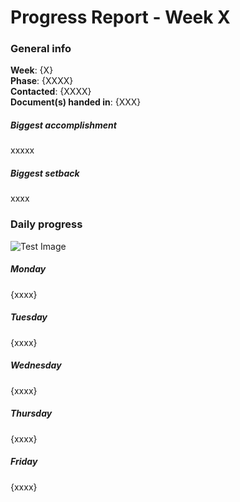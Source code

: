 # Progress Report - Week X

### General info
**Week**: {X}  
**Phase**: {XXXX}  
**Contacted**: {XXXX}  
**Document(s) handed in**: {XXX}  

##### Biggest accomplishment
xxxxx

##### Biggest setback
xxxx

### Daily progress
![Test Image](basic-weekly-template.png)

##### Monday
{xxxx}

##### Tuesday
{xxxx}

##### Wednesday
{xxxx}

##### Thursday
{xxxx}

##### Friday
{xxxx}
